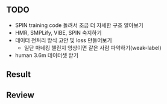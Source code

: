 ## TODO
- SPIN training code 돌려서 조금 더 자세한 구조 알아보기
- HMR, SMPLify, VIBE, SPIN 숙지하기
- 데이터 전처리 방식 고안 및 loss 만들어보기
    - 일단 마네킹 챌린지 영상이면 같은 사람 파악하기(weak-label)
- human 3.6m 데이터셋 받기

## Result

## Review